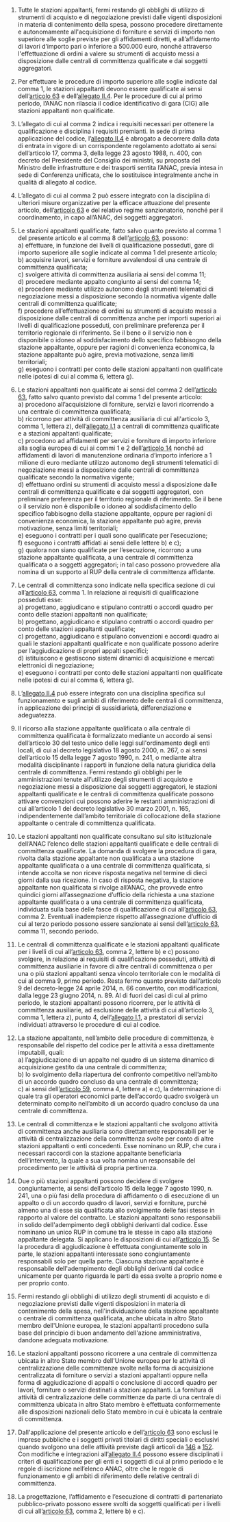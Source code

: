 1. Tutte le stazioni appaltanti, fermi restando gli obblighi di utilizzo di strumenti di acquisto e di negoziazione previsti dalle vigenti disposizioni in materia di contenimento della spesa, possono procedere direttamente e autonomamente all'acquisizione di forniture e servizi di importo non superiore alle soglie previste per gli affidamenti diretti, e all’affidamento di lavori d’importo pari o inferiore a 500.000 euro, nonché attraverso l'effettuazione di ordini a valere su strumenti di acquisto messi a disposizione dalle centrali di committenza qualificate e dai soggetti aggregatori.

2. Per effettuare le procedure di importo superiore alle soglie indicate dal comma 1, le stazioni appaltanti devono essere qualificate ai sensi dell’[articolo 63](/index.html?article=articolo-63&version=1) e dell’[allegato II.4](/index.html?section=attachment-2-4&version=1). Per le procedure di cui al primo periodo, l’ANAC non rilascia il codice identificativo di gara (CIG) alle stazioni appaltanti non qualificate.

3. L’allegato di cui al comma 2 indica i requisiti necessari per ottenere la qualificazione e disciplina i requisiti premianti. In sede di prima applicazione del codice, l’[allegato II.4](/index.html?section=attachment-2-4&version=1) è abrogato a decorrere dalla data di entrata in vigore di un corrispondente regolamento adottato ai sensi dell’articolo 17, comma 3, della legge 23 agosto 1988, n. 400, con decreto del Presidente del Consiglio dei ministri, su proposta del Ministro delle infrastrutture e dei trasporti sentita l’ANAC, previa intesa in sede di Conferenza unificata, che lo sostituisce integralmente anche in qualità di allegato al codice.

4. L’allegato di cui al comma 2 può essere integrato con la disciplina di ulteriori misure organizzative per la efficace attuazione del presente articolo, dell’[articolo 63](/index.html?article=articolo-63&version=1) e del relativo regime sanzionatorio, nonché per il coordinamento, in capo all’ANAC, dei soggetti aggregatori.

5. Le stazioni appaltanti qualificate, fatto salvo quanto previsto al comma 1 del presente articolo e al comma 8 dell’[articolo 63](/index.html?article=articolo-63&version=1), possono:<br>a) effettuare, in funzione dei livelli di qualificazione posseduti, gare di importo superiore alle soglie indicate al comma 1 del presente articolo;<br>b) acquisire lavori, servizi e forniture avvalendosi di una centrale di committenza qualificata;<br>c) svolgere attività di committenza ausiliaria ai sensi del comma 11;<br>d) procedere mediante appalto congiunto ai sensi del comma 14;<br>e) procedere mediante utilizzo autonomo degli strumenti telematici di negoziazione messi a disposizione secondo la normativa vigente dalle centrali di committenza qualificate;<br>f) procedere all’effettuazione di ordini su strumenti di acquisto messi a disposizione dalle centrali di committenza anche per importi superiori ai livelli di qualificazione posseduti, con preliminare preferenza per il territorio regionale di riferimento. Se il bene o il servizio non è disponibile o idoneo al soddisfacimento dello specifico fabbisogno della stazione appaltante, oppure per ragioni di convenienza economica, la stazione appaltante può agire, previa motivazione, senza limiti territoriali;<br>g) eseguono i contratti per conto delle stazioni appaltanti non qualificate nelle ipotesi di cui al comma 6, lettera g).

6. Le stazioni appaltanti non qualificate ai sensi del comma 2 dell’[articolo 63](/index.html?article=articolo-63&version=1), fatto salvo quanto previsto dal comma 1 del presente articolo:<br>a) procedono all’acquisizione di forniture, servizi e lavori ricorrendo a una centrale di committenza qualificata;<br>b) ricorrono per attività di committenza ausiliaria di cui all'articolo 3, comma 1, lettera z), dell’[allegato I.1](/index.html?section=attachment-1-1&version=1) a centrali di committenza qualificate e a stazioni appaltanti qualificate;<br>c) procedono ad affidamenti per servizi e forniture di importo inferiore alla soglia europea di cui ai commi 1 e 2 dell’[articolo 14](/index.html?article=articolo-14&version=1) nonché ad affidamenti di lavori di manutenzione ordinaria d’importo inferiore a 1 milione di euro mediante utilizzo autonomo degli strumenti telematici di negoziazione messi a disposizione dalle centrali di committenza qualificate secondo la normativa vigente;<br>d) effettuano ordini su strumenti di acquisto messi a disposizione dalle centrali di committenza qualificate e dai soggetti aggregatori, con preliminare preferenza per il territorio regionale di riferimento. Se il bene o il servizio non è disponibile o idoneo al soddisfacimento dello specifico fabbisogno della stazione appaltante, oppure per ragioni di convenienza economica, la stazione appaltante può agire, previa motivazione, senza limiti territoriali;<br>e) eseguono i contratti per i quali sono qualificate per l’esecuzione;<br>f) eseguono i contratti affidati ai sensi delle lettere b) e c); <br>g) qualora non siano qualificate per l’esecuzione, ricorrono a una stazione appaltante qualificata, a una centrale di committenza qualificata o a soggetti aggregatori; in tal caso possono provvedere alla nomina di un supporto al RUP della centrale di committenza affidante.

7. Le centrali di committenza sono indicate nella specifica sezione di cui all’[articolo 63](/index.html?article=articolo-63&version=1), comma 1. In relazione ai requisiti di qualificazione posseduti esse:<br>a) progettano, aggiudicano e stipulano contratti o accordi quadro per conto delle stazioni appaltanti non qualificate;<br>b) progettano, aggiudicano e stipulano contratti o accordi quadro per conto delle stazioni appaltanti qualificate;<br>c) progettano, aggiudicano e stipulano convenzioni e accordi quadro ai quali le stazioni appaltanti qualificate e non qualificate possono aderire per l’aggiudicazione di propri appalti specifici;<br>d) istituiscono e gestiscono sistemi dinamici di acquisizione e mercati elettronici di negoziazione;<br>e) eseguono i contratti per conto delle stazioni appaltanti non qualificate nelle ipotesi di cui al comma 6, lettera g).

8. L’[allegato II.4](/index.html?section=attachment-2-4&version=1) può essere integrato con una disciplina specifica sul funzionamento e sugli ambiti di riferimento delle centrali di committenza, in applicazione dei principi di sussidiarietà, differenziazione e adeguatezza.

9. Il ricorso alla stazione appaltante qualificata o alla centrale di committenza qualificata è formalizzato mediante un accordo ai sensi dell’articolo 30 del testo unico delle leggi sull'ordinamento degli enti locali, di cui al decreto legislativo 18 agosto 2000, n. 267, o ai sensi dell’articolo 15 della legge 7 agosto 1990, n. 241, o mediante altra modalità disciplinante i rapporti in funzione della natura giuridica della centrale di committenza. Fermi restando gli obblighi per le amministrazioni tenute all’utilizzo degli strumenti di acquisto e negoziazione messi a disposizione dai soggetti aggregatori, le stazioni appaltanti qualificate e le centrali di committenza qualificate possono attivare convenzioni cui possono aderire le restanti amministrazioni di cui all’articolo 1 del decreto legislativo 30 marzo 2001, n. 165, indipendentemente dall’ambito territoriale di collocazione della stazione appaltante o centrale di committenza qualificata.

10. Le stazioni appaltanti non qualificate consultano sul sito istituzionale dell’ANAC l’elenco delle stazioni appaltanti qualificate e delle centrali di committenza qualificate. La domanda di svolgere la procedura di gara, rivolta dalla stazione appaltante non qualificata a una stazione appaltante qualificata o a una centrale di committenza qualificata, si intende accolta se non riceve risposta negativa nel termine di dieci giorni dalla sua ricezione. In caso di risposta negativa, la stazione appaltante non qualificata si rivolge all’ANAC, che provvede entro quindici giorni all’assegnazione d’ufficio della richiesta a una stazione appaltante qualificata o a una centrale di committenza qualificata, individuata sulla base delle fasce di qualificazione di cui all’[articolo 63](/index.html?article=articolo-63&version=1), comma 2. Eventuali inadempienze rispetto all’assegnazione d’ufficio di cui al terzo periodo possono essere sanzionate ai sensi dell’[articolo 63](/index.html?article=articolo-63&version=1), comma 11, secondo periodo. 

11. Le centrali di committenza qualificate e le stazioni appaltanti qualificate per i livelli di cui all’[articolo 63](/index.html?article=articolo-63&version=1), comma 2, lettere b) e c) possono svolgere, in relazione ai requisiti di qualificazione posseduti, attività di committenza ausiliarie in favore di altre centrali di committenza o per una o più stazioni appaltanti senza vincolo territoriale con le modalità di cui al comma 9, primo periodo. Resta fermo quanto previsto dall’articolo 9 del decreto-legge 24 aprile 2014, n. 66 convertito, con modificazioni, dalla legge 23 giugno 2014, n. 89. Al di fuori dei casi di cui al primo periodo, le stazioni appaltanti possono ricorrere, per le attività di committenza ausiliarie, ad esclusione delle attività di cui all’articolo 3, comma 1, lettera z), punto 4, dell’[allegato I.1](/index.html?section=attachment-1-1&version=1), a prestatori di servizi individuati attraverso le procedure di cui al codice.

12. La stazione appaltante, nell’ambito delle procedure di committenza, è responsabile del rispetto del codice per le attività a essa direttamente imputabili, quali:<br>a) l’aggiudicazione di un appalto nel quadro di un sistema dinamico di acquisizione gestito da una centrale di committenza;<br>b) lo svolgimento della riapertura del confronto competitivo nell’ambito di un accordo quadro concluso da una centrale di committenza;<br>c) ai sensi dell’[articolo 59](/index.html?article=articolo-59&version=1), comma 4, lettere a) e c), la determinazione di quale tra gli operatori economici parte dell’accordo quadro svolgerà un determinato compito nell’ambito di un accordo quadro concluso da una centrale di committenza.

13. Le centrali di committenza e le stazioni appaltanti che svolgono attività di committenza anche ausiliaria sono direttamente responsabili per le attività di centralizzazione della committenza svolte per conto di altre stazioni appaltanti o enti concedenti. Esse nominano un RUP, che cura i necessari raccordi con la stazione appaltante beneficiaria dell’intervento, la quale a sua volta nomina un responsabile del procedimento per le attività di propria pertinenza.

14. Due o più stazioni appaltanti possono decidere di svolgere congiuntamente, ai sensi dell’articolo 15 della legge 7 agosto 1990, n. 241, una o più fasi della procedura di affidamento o di esecuzione di un appalto o di un accordo quadro di lavori, servizi e forniture, purché almeno una di esse sia qualificata allo svolgimento delle fasi stesse in rapporto al valore del contratto. Le stazioni appaltanti sono responsabili in solido dell'adempimento degli obblighi derivanti dal codice. Esse nominano un unico RUP in comune tra le stesse in capo alla stazione appaltante delegata. Si applicano le disposizioni di cui all’[articolo 15](/index.html?article=articolo-15&version=1). Se la procedura di aggiudicazione è effettuata congiuntamente solo in parte, le stazioni appaltanti interessate sono congiuntamente responsabili solo per quella parte. Ciascuna stazione appaltante è responsabile dell'adempimento degli obblighi derivanti dal codice unicamente per quanto riguarda le parti da essa svolte a proprio nome e per proprio conto.

15. Fermi restando gli obblighi di utilizzo degli strumenti di acquisto e di negoziazione previsti dalle vigenti disposizioni in materia di contenimento della spesa, nell'individuazione della stazione appaltante o centrale di committenza qualificata, anche ubicata in altro Stato membro dell'Unione europea, le stazioni appaltanti procedono sulla base del principio di buon andamento dell'azione amministrativa, dandone adeguata motivazione.

16. Le stazioni appaltanti possono ricorrere a una centrale di committenza ubicata in altro Stato membro dell'Unione europea per le attività di centralizzazione delle committenze svolte nella forma di acquisizione centralizzata di forniture o servizi a stazioni appaltanti oppure nella forma di aggiudicazione di appalti o conclusione di accordi quadro per lavori, forniture o servizi destinati a stazioni appaltanti. La fornitura di attività di centralizzazione delle committenze da parte di una centrale di committenza ubicata in altro Stato membro è effettuata conformemente alle disposizioni nazionali dello Stato membro in cui è ubicata la centrale di committenza.

17. Dall'applicazione del presente articolo e dell’[articolo 63](/index.html?article=articolo-63&version=1) sono esclusi le imprese pubbliche e i soggetti privati titolari di diritti speciali o esclusivi quando svolgono una delle attività previste dagli articoli da [146](/index.html?article=articolo-146&version=1) a [152](/index.html?article=articolo-152&version=1). Con modifiche e integrazioni all’[allegato II.4](/index.html?section=attachment-2-4&version=1) possono essere disciplinati i criteri di qualificazione per gli enti e i soggetti di cui al primo periodo e le regole di iscrizione nell’elenco ANAC, oltre che le regole di funzionamento e gli ambiti di riferimento delle relative centrali di committenza.

18. La progettazione, l’affidamento e l’esecuzione di contratti di partenariato pubblico-privato possono essere svolti da soggetti qualificati per i livelli di cui all’[articolo 63](/index.html?article=articolo-63&version=1), comma 2, lettere b) e c).